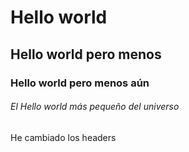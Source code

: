 # Hello world
## Hello world pero menos
### Hello world pero menos aún
###### El Hello world más pequeño del universo




















He cambiado los headers
